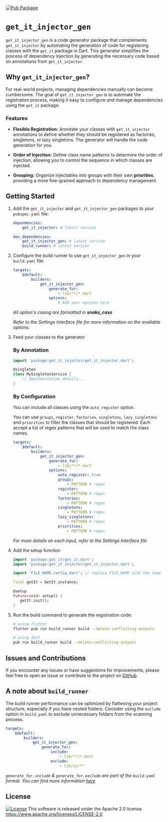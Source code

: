 [![Pub Package](https://img.shields.io/pub/v/get_it_injector_gen.svg)](https://pub.dev/packages/get_it_injector_gen)

# `get_it_injector_gen`

`get_it_injector_gen` is a code generator package that complements `get_it_injector` by automating the generation of code for registering classes with the `get_it` package in Dart. This generator simplifies the process of dependency injection by generating the necessary code based on annotations from `get_it_injector`.

## Why `get_it_injector_gen`?

For real-world projects, managing dependencies manually can become cumbersome. The goal of `get_it_injector_gen` is to automate the registration process, making it easy to configure and manage dependencies using the `get_it` package.

### Features

-   **Flexible Registration:** Annotate your classes with `get_it_injector` annotations to define whether they should be registered as factories, singletons, or lazy singletons. The generator will handle the code generation for you.

-   **Order of Injection:** Define class name patterns to determine the order of injection, allowing you to control the sequence in which classes are injected.

-   **Grouping:** Organize injectables into groups with their own **priorities**, providing a more fine-grained approach to dependency management.

## Getting Started

1. Add the `get_it_injector` and `get_it_injector_gen` packages to your `pubspec.yaml` file:

    ```yaml
    dependencies:
        get_it_injector: # latest version

    dev_dependencies:
        get_it_injector_gen: # latest version
        build_runner: # latest version
    ```

2. Configure the build runner to use `get_it_injector_gen` in your `build.yaml` file:

    ```yaml
    targets:
        $default:
            builders:
                get_it_injector_gen:
                    generate_for:
                        - lib/**/*.dart
                    options:
                        # Add your options here
    ```

    _All option's casing are formatted in **snake_case**_

    _Refer to the Settings Interface file for more information on the available options._

3. Feed your classes to the generator

    ### By Annotation

    ```dart
    import 'package:get_it_injector/get_it_injector.dart';

    @singleton
    class MySingletonService {
        // Implementation details...
    }
    ```

    ### By Configuration

    You can include all classes using the `auto_register` option.

    You can use `groups`, `register`, `factories`, `singletons`, `lazy_singletons` and `priorities` to filter the classes that should be registered. Each accept a list of regex patterns that will be used to match the class names.

    ```yaml
    targets:
        $default:
            builders:
                get_it_injector_gen:
                    generate_for:
                        - lib/**/*.dart
                    options:
                        auto_register: true
                        groups:
                            - PATTERN # regex
                        register:
                            - PATTERN # regex
                        factories:
                            - PATTERN # regex
                        singletons:
                            - PATTERN # regex
                        lazy_singletons:
                            - PATTERN # regex
                        priorities:
                            - PATTERN # regex
    ```

    _For more details on each input, refer to the Settings Interface file_

4. Add the setup function

    ```dart
    import 'package:get_it/get_it.dart';
    import 'package:get_it_injector/get_it_injector.dart';

    import 'FILE_NAME.config.dart'; // replace FILE_NAME with the name of _this_ file

    final getIt = GetIt.instance;

    @setup
    Future<void> setup() {
       getIt.init();
    }
    ```

5. Run the build command to generate the registration code:

    ```bash
    # using flutter
    flutter pub run build_runner build --delete-conflicting-outputs

    # using dart
    pub run build_runner build --delete-conflicting-outputs
    ```

## Issues and Contributions

If you encounter any issues or have suggestions for improvements, please feel free to open an issue or contribute to the project on [GitHub](https://github.com/your-username/get_it_injector_gen).

## A note about `build_runner`

The build runner performance can be optimized by flattening your project structure, especially if you have nested folders. Consider using the `exclude` option in `build.yaml` to exclude unnecessary folders from the scanning process.

```yaml
targets:
    $default:
        builders:
            get_it_injector_gen:
                generate_for:
                    include:
                        - lib/**/*.dart
                    exclude:
                        - lib/ui/**
```

_`generate_for.include` & `generate_for.exclude` are part of the `build.yaml` format. You can find more information [here](https://github.com/dart-lang/build/blob/master/docs/build_yaml_format.md)_

## License
[![License](https://img.shields.io/badge/License-Apache_2.0-blue.svg)](https://opensource.org/licenses/Apache-2.0)
This software is released under the Apache 2.0 license. https://www.apache.org/licenses/LICENSE-2.0